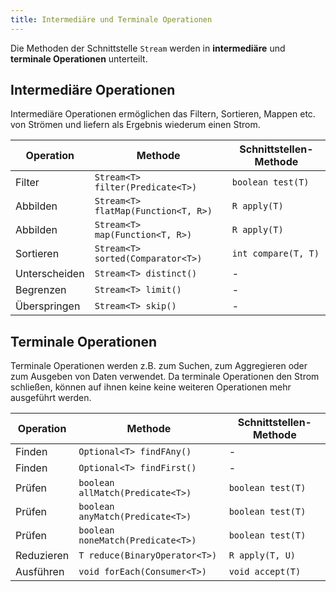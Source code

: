 ```yaml
---
title: Intermediäre und Terminale Operationen
---
```


Die Methoden der Schnittstelle `Stream` werden in **intermediäre** und **terminale Operationen** unterteilt.

## Intermediäre Operationen
Intermediäre Operationen ermöglichen das Filtern, Sortieren, Mappen etc. von Strömen und liefern als Ergebnis wiederum einen Strom.

| Operation     | Methode                             | Schnittstellen-Methode |
| ------------- | ----------------------------------- | ---------------------- |
| Filter        | `Stream<T> filter(Predicate<T>)`    | `boolean test(T)`      |
| Abbilden      | `Stream<T> flatMap(Function<T, R>)` | `R apply(T)`           |
| Abbilden      | `Stream<T> map(Function<T, R>)`     | `R apply(T)`           |
| Sortieren     | `Stream<T> sorted(Comparator<T>)`   | `int compare(T, T)`    |
| Unterscheiden | `Stream<T> distinct()`              | -                      |
| Begrenzen     | `Stream<T> limit()`                 | -                      |
| Überspringen  | `Stream<T> skip()`                  | -                      |

## Terminale Operationen
Terminale Operationen werden z.B. zum Suchen, zum Aggregieren oder zum Ausgeben von Daten verwendet. Da terminale Operationen den Strom schließen, können auf ihnen keine keine weiteren Operationen mehr ausgeführt werden.

| Operation  | Methode                           | Schnittstellen-Methode |
| -----------| --------------------------------- | ---------------------- |
| Finden     | `Optional<T> findFAny()`          | -                      |
| Finden     | `Optional<T> findFirst()`         | -                      |
| Prüfen     | `boolean allMatch(Predicate<T>)`  | `boolean test(T)`      |
| Prüfen     | `boolean anyMatch(Predicate<T>)`  | `boolean test(T)`      |
| Prüfen     | `boolean noneMatch(Predicate<T>)` | `boolean test(T)`      |
| Reduzieren | `T reduce(BinaryOperator<T>)`     | `R apply(T, U)`        |
| Ausführen  | `void forEach(Consumer<T>)`       | `void accept(T)`       |
